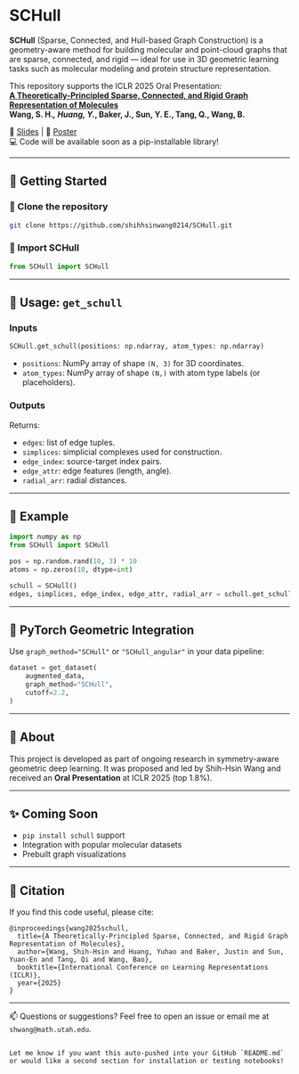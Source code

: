 # SCHull

**SCHull** (Sparse, Connected, and Hull-based Graph Construction) is a geometry-aware method for building molecular and point-cloud graphs that are sparse, connected, and rigid — ideal for use in 3D geometric learning tasks such as molecular modeling and protein structure representation.

This repository supports the ICLR 2025 Oral Presentation:  
**[A Theoretically-Principled Sparse, Connected, and Rigid Graph Representation of Molecules](https://openreview.net/forum?id=OIvg3MqWX2)**  
**Wang, S. H.*, Huang, Y.*, Baker, J., Sun, Y. E., Tang, Q., Wang, B.**

📄 [Slides](assets/ICLR25/ICLR_2025_oral_slides.pdf) | 🧵 [Poster](assets/ICLR25/ICLR_2025_oral_poster.pdf)  
💻 Code will be available soon as a pip-installable library!

---

## 🚀 Getting Started

### 🔧 Clone the repository

```bash
git clone https://github.com/shihhsinwang0214/SCHull.git
```

### 🧱 Import SCHull

```python
from SCHull import SCHull
```

---

## 📌 Usage: `get_schull`

### Inputs

```python
SCHull.get_schull(positions: np.ndarray, atom_types: np.ndarray)
```

- `positions`: NumPy array of shape `(N, 3)` for 3D coordinates.
- `atom_types`: NumPy array of shape `(N,)` with atom type labels (or placeholders).

### Outputs

Returns:
- `edges`: list of edge tuples.
- `simplices`: simplicial complexes used for construction.
- `edge_index`: source-target index pairs.
- `edge_attr`: edge features (length, angle).
- `radial_arr`: radial distances.

---

## 🧪 Example

```python
import numpy as np
from SCHull import SCHull

pos = np.random.rand(10, 3) * 10
atoms = np.zeros(10, dtype=int)

schull = SCHull()
edges, simplices, edge_index, edge_attr, radial_arr = schull.get_schull(pos, atoms)
```

---

## 🔄 PyTorch Geometric Integration

Use `graph_method="SCHull"` or `"SCHull_angular"` in your data pipeline:

```python
dataset = get_dataset(
    augmented_data,
    graph_method="SCHull",
    cutoff=2.2,
)
```

---

## 📌 About

This project is developed as part of ongoing research in symmetry-aware geometric deep learning. It was proposed and led by Shih-Hsin Wang and received an **Oral Presentation** at ICLR 2025 (top 1.8%).

---

## ✨ Coming Soon

- `pip install schull` support
- Integration with popular molecular datasets
- Prebuilt graph visualizations

---

## 🧠 Citation

If you find this code useful, please cite:

```
@inproceedings{wang2025schull,
  title={A Theoretically-Principled Sparse, Connected, and Rigid Graph Representation of Molecules},
  author={Wang, Shih-Hsin and Huang, Yuhao and Baker, Justin and Sun, Yuan-En and Tang, Qi and Wang, Bao},
  booktitle={International Conference on Learning Representations (ICLR)},
  year={2025}
}
```

---

📫 Questions or suggestions? Feel free to open an issue or email me at `shwang@math.utah.edu`.

```

Let me know if you want this auto-pushed into your GitHub `README.md` or would like a second section for installation or testing notebooks!
